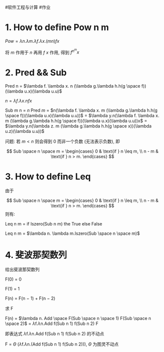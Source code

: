 #软件工程与计算 #作业 

# 1. How to define Pow n m

$Pow = \lambda n. \lambda m. \lambda f. \lambda x. (m n) f x$

将 $m$ 作用于 $n$ 再用 $f$ $x$ 作用, 得到 $f^{n^m} x$ 

# 2. Pred && Sub

Pred n = $\lambda f. \lambda x.  n (\lambda g.\lambda h.h(g \space f))(\lambda u.x)(\lambda u.u)$

$n = \lambda f.\lambda x. nfx$

Sub m n  = $n$ Pred $m$ = $n(\lambda f. \lambda x.  m (\lambda g.\lambda h.h(g \space f))(\lambda u.x)(\lambda u.u))$ = $\lambda y.n(\lambda f. \lambda x.  m (\lambda g.\lambda h.h(g \space f))(\lambda u.x)(\lambda u.u))x$ = $\lambda y.n(\lambda z.  m (\lambda g.\lambda h.h(g \space x))(\lambda u.z)(\lambda u.u))$

问题: 若 $m < n$ 则会得到 0 而非一个负数 (无法表示负数), 即

$$
Sub \space n \space m =
\begin{cases}
    0 & \text{if } n \leq m, \\
    n - m & \text{if } n > m.
\end{cases}
$$
# 3. How to define Leq

 由于

$$
Sub \space n \space m =
\begin{cases}
    0 & \text{if } n \leq m, \\
    n - m & \text{if } n > m.
\end{cases}
$$
则有: 

Leq n m = if Iszero(Sub n m) the True else False 

Leq n m = $\lambda n. \lambda m.Iszero(Sub \space n \space m)$ 

# 4. 斐波那契数列

给出斐波那契数列 

F(0) = 0 

F(1) = 1 

F(n) = F(n − 1) + F(n − 2)

求 F

F(n) = $\lambda n. Add \space F(Sub \space n \space 1) F(Sub \space n \space 2)$ = $\lambda$f.$\lambda$n.Add f(Sub n 1) f(Sub n 2) F

即表达式 $\lambda$f.$\lambda$n.Add f(Sub n 1) f(Sub n 2) 的不动点

F = $\Theta$ ($\lambda$f.$\lambda$n.(Add f(Sub n 1) f(Sub n 2))), $\Theta$ 为图灵不动点